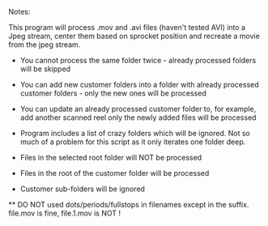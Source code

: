 
Notes:

This program will process .mov and .avi files (haven't tested AVI) into a Jpeg stream, center them based on sprocket position and recreate a movie from the jpeg stream.


- You cannot process the same folder twice - already processed folders will be skipped
- You can add new customer folders into a folder with already processed customer folders - only the new ones will be processed
- You can update an already processed customer folder to, for example, add another scanned reel only the newly added files will be processed
- Program includes a list of crazy folders which will be ignored.   Not so much of a problem for this script as it only iterates one folder deep.

- Files in the selected root folder will NOT be processed
- Files in the root of the customer folder will be processed
- Customer sub-folders will be ignored

** DO NOT used dots/periods/fullstops in filenames except in the suffix.   file.mov is fine, file.1.mov is NOT !


